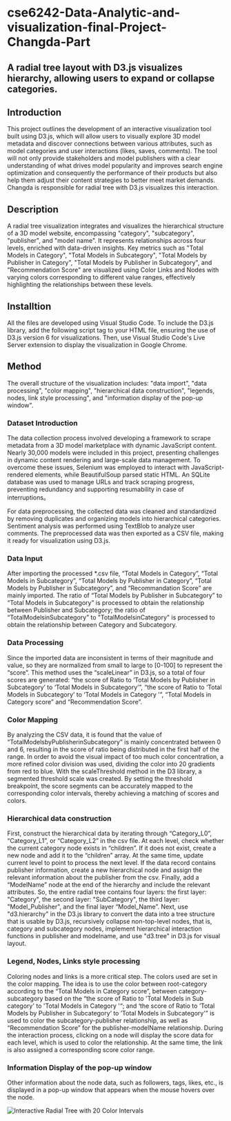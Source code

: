 # cse6242-Data-Analytic-and-visualization-final-Project-Changda-Part
## A radial tree layout with D3.js visualizes  hierarchy, allowing users to expand or collapse categories. 

## Introduction
This project outlines the development of an interactive visualization tool built using D3.js, which will allow users to visually explore 3D model metadata and discover connections between various attributes, such as model categories and user interactions (likes, saves, comments). The tool will not only provide stakeholders and model publishers with a clear understanding of what drives model popularity and improves search engine optimization and consequently the performance of their products but also help them adjust their content strategies to better meet market demands. Changda is responsible for radial tree with D3.js visualizes this interaction.

## Description
A radial tree visualization integrates and visualizes the hierarchical structure of a 3D model website, encompassing "category", "subcategory", "publisher", and "model name". It represents relationships across four levels, enriched with data-driven insights. Key metrics such as "Total Models in Category", "Total Models in Subcategory", "Total Models by Publisher in Category", "Total Models by Publisher in Subcategory", and "Recommendation Score" are visualized using Color Links and Nodes with varying colors corresponding to different value ranges, effectively highlighting the relationships between these levels.

## Installtion
All the files are developed using Visual Studio Code. To include the D3.js library, add the following script tag to your HTML file, ensuring the use of D3.js version 6 for visualizations. Then, use Visual Studio Code's Live Server extension to display the visualization in Google Chrome.

## Method
The overall structure of the visualization includes:  "data import", "data processing", "color mapping", "hierarchical data construction", "legends, nodes, link style processing", and "information display of the pop-up window".

### Dataset Introduction  
The data collection process involved developing a framework to scrape metadata from a 3D model marketplace with dynamic JavaScript content. Nearly 30,000 models were included in this project, presenting challenges in dynamic content rendering and large-scale data management. To overcome these issues, Selenium was employed to interact with JavaScript-rendered elements, while BeautifulSoup parsed static HTML. An SQLite database was used to manage URLs and track scraping progress, preventing redundancy and supporting resumability in case of interruptions。

For data preprocessing, the collected data was cleaned and standardized by removing duplicates and organizing models into hierarchical categories. Sentiment analysis was performed using TextBlob to analyze user comments. The preprocessed data was then exported as a CSV file, making it ready for visualization using D3.js. 

### Data Input
After importing the processed *.csv file, “Total Models in Category”, “Total Models in Subcategory”, “Total Models by Publisher in Category”, “Total Models by Publisher in Subcategory”, and “Recommandation Score” are mainly imported. The ratio of “Total Models by Publisher in Subcategory” to “Total Models in Subcategory” is processed to obtain the relationship between Publisher and Subcategory; the ratio of “TotalModelsinSubcategory” to "TotalModelsinCategory" is processed to obtain the relationship between Category and Subcategory.

### Data Processing
Since the imported data  are inconsistent in terms of their magnitude and value, so they are normalized from small to large to [0-100] to represent the “score”. This method uses the “scaleLinear” in D3.js, so a total of four scores are generated: “the score of  Ratio to ‘Total Models by Publisher in Subcategory’ to ‘Total Models in Subcategory’”, “the score of Ratio to ‘Total Models in Subcategory’ to ‘Total Models in Category ’”, “Total Models in Category score” and “Recommendation Score”.

### Color Mapping
By analyzing the CSV data, it is found that the value of “TotalModelsbyPublisherinSubcategory” is mainly concentrated between 0 and 6, resulting in the score of ratio being distributed in the first half of the range. In order to avoid the visual impact of too much color concentration, a more refined color division was used, dividing the color into 20 gradients from red to blue. With the scaleThreshold method in the D3 library, a segmented threshold scale was created. By setting the threshold breakpoint, the score segments can be accurately mapped to the corresponding color intervals, thereby achieving a matching of scores and colors.

### Hierarchical data construction
First, construct the hierarchical data by iterating through “Category_L0”, “Category_L1”, or “Category_L2” in the csv file. At each level, check whether the current category node exists in “children”. If it does not exist, create a new node and add it to the “children” array. At the same time, update current level to point to   process the next level. If the data record contains publisher information, create a new hierarchical node and assign the relevant information about the publisher from the csv. Finally, add a “ModelName” node at the end of the hierarchy and include the relevant attributes. So, the entire radial tree contains four layers: the first layer: "Category", the second layer: "SubCategory", the third layer: "Model_Publisher", and the final layer “Model_Name”. Next, use "d3.hierarchy" in the D3.js library to convert the data into a tree structure that is usable by D3.js, recursively collapse non-top-level nodes, that is, category and subcategory nodes, implement hierarchical interaction functions in publisher and modelname, and use "d3.tree" in D3.js for visual layout.

### Legend, Nodes, Links style processing
Coloring nodes and links is a more critical step. The colors used are set in the color mapping. The idea is to use the color between root-category according to the “Total Models in Category score”, between category-subcategory based on the “the score of Ratio to 'Total Models in Sub category' to 'Total Models in Category '“; and ‘the score of Ratio to ’Total Models by Publisher in Subcategory‘ to ’Total Models in Subcategory'” is used to color the subcategory-publisher relationship, as well as “Recommendation Score” for the publisher-modelName relationship. During the interaction process, clicking on a node will display the score data for each level, which is used to color the relationship. At the same time, the link is also assigned a corresponding score color range.

### Information Display of the pop-up window
Other information about the node data, such as followers, tags, likes, etc., is displayed in a pop-up window that appears when the mouse hovers over the node.



![Interactive Radial Tree with 20 Color Intervals](https://github.com/user-attachments/assets/14d08f86-c1a8-47f6-aae9-a91e10d113cc)

